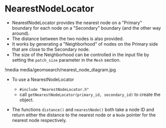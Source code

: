 # NearestNodeLocator

- NearestNodeLocator provides the nearest node on a "Primary" boundary for each node on a "Secondary" boundary (and the other way around).
- The distance between the two nodes is also provided.
- It works by generating a "Neighborhood" of nodes on the Primary side that are close to the Secondary node.
- The size of the Neighborhood can be controlled in the input file by setting the `patch_size` parameter in the `Mesh` section.

!media media/geomsearch/nearest_node_diagram.jpg

- To use a NearestNodeLocator

  - `#include "NearestNodeLocator.h"`
  - call `getNearestNodeLocator(primary_id, secondary_id)` to create the object.

- The functions `distance()` and `nearestNode()` both take a node ID and return either the distance to the nearest node or a `Node` pointer for the nearest node respectively.
